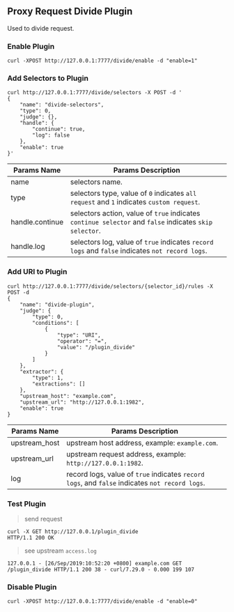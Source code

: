## Proxy Request Divide Plugin

Used to divide request.

### Enable Plugin

```shell
curl -XPOST http://127.0.0.1:7777/divide/enable -d "enable=1"
```

### Add Selectors to Plugin

```shell
curl http://127.0.0.1:7777/divide/selectors -X POST -d '
{
    "name": "divide-selectors",
    "type": 0,
    "judge": {},
    "handle": {
        "continue": true,
        "log": false
    },
    "enable": true
}'
```

| Params Name    | Params Description |
|----------------|--------------------|
|name            | selectors name. |
|type            | selectors type, value of `0` indicates `all request` and `1` indicates `custom request`. |
|handle.continue | selectors action, value of `true` indicates `continue selector` and `false` indicates  `skip selector`. |
|handle.log      | selectors log, value of `true` indicates `record logs` and `false` indicates  `not record logs`. |

### Add URI to Plugin

```shell
curl http://127.0.0.1:7777/divide/selectors/{selector_id}/rules -X POST -d
{
    "name": "divide-plugin",
    "judge": {
        "type": 0,
        "conditions": [
            {
                "type": "URI",
                "operator": "=",
                "value": "/plugin_divide"
            }
        ]
    },
    "extractor": {
        "type": 1,
        "extractions": []
    },
    "upstream_host": "example.com",
    "upstream_url": "http://127.0.0.1:1982",
    "enable": true
}
```

| Params Name    | Params Description |
|----------------|--------------------|
|upstream_host   | upstream host address, example: `example.com`. |
|upstream_url    | upstream request address, example: `http://127.0.0.1:1982`. |
|log             | record logs, value of `true` indicates `record logs`, and `false` indicates `not record logs`. |

### Test Plugin

> send request

```shell
curl -X GET http://127.0.0.1/plugin_divide
HTTP/1.1 200 OK
```

> see upstream `access.log`

```shell
127.0.0.1 - [26/Sep/2019:10:52:20 +0800] example.com GET /plugin_divide HTTP/1.1 200 38 - curl/7.29.0 - 0.000 199 107
```

### Disable Plugin

```shell
curl -XPOST http://127.0.0.1:7777/divide/enable -d "enable=0"
```

